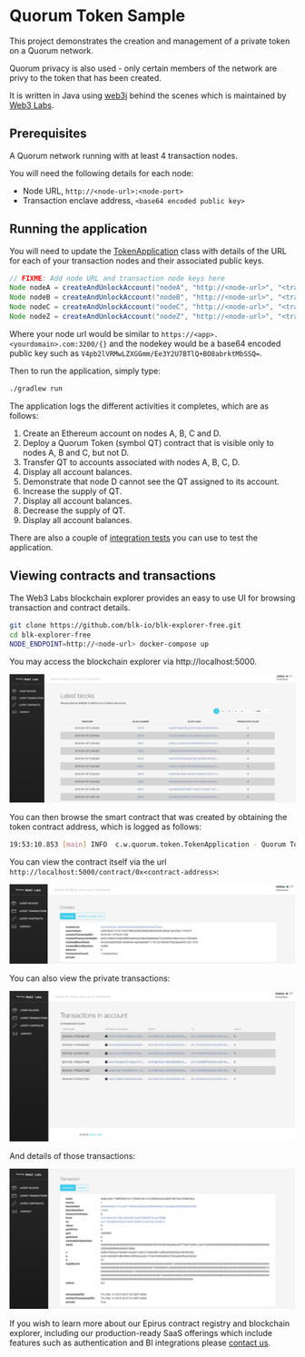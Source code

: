 # Quorum Token Sample

This project demonstrates the creation and management of a private token on a Quorum network.
 
Quorum privacy is also used - only certain members of the network are privy to the 
token that has been created.

It is written in Java using [web3j](https://web3j.io) behind the scenes which is maintained by 
[Web3 Labs](https://www.web3labs.com).


## Prerequisites

A Quorum network running with at least 4 transaction nodes.

You will need the following details for each node:
- Node URL, `http://<node-url>:<node-port>`
- Transaction enclave address, `<base64 encoded public key>`

## Running the application

You will need to update the 
[TokenApplication](src/main/java/com/web3labs/quorum/token/TokenApplication.java#L33) 
class with details of the URL for each of your transaction nodes and their associated public keys.

```java
// FIXME: Add node URL and transaction node keys here
Node nodeA = createAndUnlockAccount("nodeA", "http://<node-url>", "<transaction node key>");
Node nodeB = createAndUnlockAccount("nodeB", "http://<node-url>", "<transaction node key>");
Node nodeC = createAndUnlockAccount("nodeC", "http://<node-url>", "<transaction node key>");
Node nodeZ = createAndUnlockAccount("nodeZ", "http://<node-url>", "<transaction node key>");
```

Where your node url would be similar to `https://<app>.<yourdomain>.com:3200/{}` and 
the nodekey would be a base64 encoded public key such as 
`V4pb2lVRMwLZXGGmm/Ee3Y2U7BTlQ+BO8abrktMbSSQ=`.

Then to run the application, simply type:

```bash
./gradlew run
```

The application logs the different activities it completes, which are as follows:

1. Create an Ethereum account on nodes A, B, C and D.
1. Deploy a Quorum Token (symbol QT) contract that is visible only to nodes A, B and C, but not D.
1. Transfer QT to accounts associated with nodes A, B, C, D.
1. Display all account balances.
1. Demonstrate that node D cannot see the QT assigned to its account.
1. Increase the supply of QT.
1. Display all account balances.
1. Decrease the supply of QT.
1. Display all account balances.

There are also a couple of 
[integration tests](src/test/java/com/web3labs/quorum/token/TokenApplicationIT.java) 
you can use to test the application.

## Viewing contracts and transactions

The Web3 Labs blockchain explorer provides an easy to use UI for browsing transaction 
and contract details.

```bash
git clone https://github.com/blk-io/blk-explorer-free.git
cd blk-explorer-free
NODE_ENDPOINT=http://<node-url> docker-compose up
```

You may access the blockchain explorer via http://localhost:5000.

![Latest blocks](images/blocks.png)

You can then browse the smart contract that was created by obtaining the token contract address, 
which is logged as follows:

```bash
19:53:10.853 [main] INFO  c.w.quorum.token.TokenApplication - Quorum Token (QT) created at contract address 0x<contract-address>, by account 0x<creation-account>
```

You can view the contract itself via the url `http://localhost:5000/contract/0x<contract-address>`:

![Contract](images/contract.png)

You can also view the private transactions:

![Private transactions](images/transactions.png)

And details of those transactions:

![Transaction details](images/transaction.png)

If you wish to learn more about our Epirus contract registry and blockchain explorer, 
including our production-ready SaaS offerings which include features such as authentication 
and BI integrations please [contact us](mailto:hi@web3labs.com).
